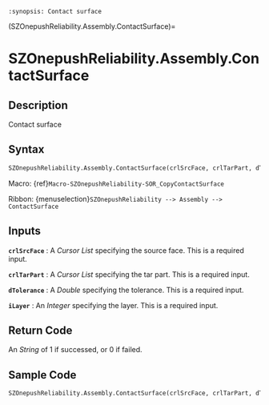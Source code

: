 ```{module} SZOnepushReliability.Assembly.ContactSurface()
:synopsis: Contact surface
```

(SZOnepushReliability.Assembly.ContactSurface)=

# SZOnepushReliability.Assembly.ContactSurface

## Description

Contact surface

## Syntax

```python
SZOnepushReliability.Assembly.ContactSurface(crlSrcFace, crlTarPart, dTolerance, iLayer)
```

Macro: {ref}`Macro-SZOnepushReliability-SOR_CopyContactSurface`

Ribbon: {menuselection}`SZOnepushReliability --> Assembly --> ContactSurface`

## Inputs

**`crlSrcFace`**
: A _Cursor List_ specifying the source face. This is a required input.

**`crlTarPart`**
: A _Cursor List_ specifying the tar part. This is a required input.

**`dTolerance`**
: A _Double_ specifying the tolerance. This is a required input.

**`iLayer`**
: An _Integer_ specifying the layer. This is a required input.

## Return Code

An _String_ of 1 if successed, or 0 if failed.

## Sample Code

```python
SZOnepushReliability.Assembly.ContactSurface(crlSrcFace, crlTarPart, dTolerance, iLayer)
```
